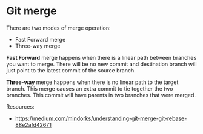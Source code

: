 # Git merge

There are two modes of merge operation:
- Fast Forward merge
- Three-way merge

**Fast Forward** merge happens when there is a linear path between branches you want to merge. There will be no new commit and destination branch will just point to the latest commit of the source branch.

**Three-way** merge happens when there is no linear path to the target branch. This merge causes an extra commit to tie together the two branches. This commit will have parents in two branches that were merged.

Resources:
- https://medium.com/mindorks/understanding-git-merge-git-rebase-88e2afd42671

